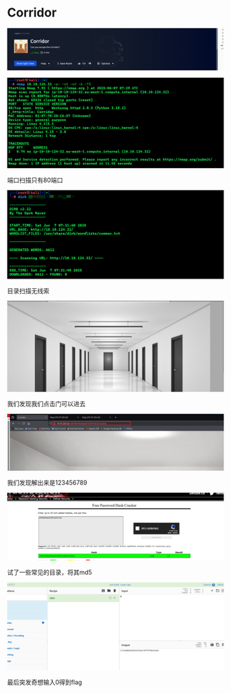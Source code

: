 # Corridor

![image-20250607152924897](./assets/image-20250607152924897.png)

![image-20250607153007735](./assets/image-20250607153007735.png)

端口扫描只有80端口

![image-20250607153215863](./assets/image-20250607153215863.png)

目录扫描无线索

![image-20250607153318850](./assets/image-20250607153318850.png)

我们发现我们点击门可以进去

![image-20250607153504858](./assets/image-20250607153504858.png)

我们发现解出来是123456789

![image-20250607153527853](./assets/image-20250607153527853.png)

试了一些常见的目录，将其md5

![image-20250607153934850](./assets/image-20250607153934850.png)

最后突发奇想输入0得到flag

